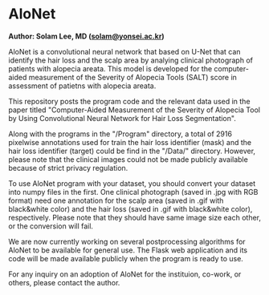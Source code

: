 # AloNet

<B>Author: Solam Lee, MD (solam@yonsei.ac.kr)</B>

AloNet is a convolutional neural network that based on U-Net that can identify the hair loss and the scalp area by analying clinical photograph of patients with alopecia areata. This model is developed for the computer-aided measurement of the Severity of Alopecia Tools (SALT) score in assessment of patietns with alopecia areata.

This repository posts the program code and the relevant data used in the paper titled "Computer-Aided Measurement of the Severity of Alopecia Tool by Using Convolutional Neural Network for Hair Loss Segmentation".

Along with the programs in the "/Program" directory, a total of 2916 pixelwise annotations used for train the hair loss identifier (mask) and the hair loss identifier (target) could be find in the "/Data/" directory. However, please note that the clinical images could not be made publicly available because of strict privacy regulation.

To use AloNet program with your dataset, you should convert your dataset into numpy files in the first. One clinical photograph (saved in .jpg with RGB format) need one annotation for the scalp area (saved in .gif with black&white color) and the hair loss (saved in .gif with black&white color), respectively. Please note that they should have same image size each other, or the conversion will fail.

We are now currently working on several postprocessing algorithms for AloNet to be available for general use. The Flask web application and its code will be made available publicly when the program is ready to use.

For any inquiry on an adoption of AloNet for the instituion, co-work, or others, please contact the author.
